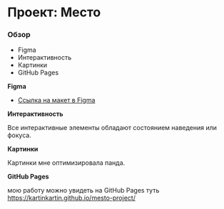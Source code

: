 # Проект: Место

### Обзор

* Figma
* Интерактивность
* Картинки
* GitHub Pages

**Figma**

* [Ссылка на макет в Figma](https://www.figma.com/file/2cn9N9jSkmxD84oJik7xL7/JavaScript.-Sprint-4?node-id=0%3A1)

**Интерактивность**

Все интерактивные элементы обладают состоянием наведения или фокуса.

**Картинки**

Картинки мне оптимизировала панда.

**GitHub Pages**

мою работу можно увидеть на GitHub Pages туть https://kartinkartin.github.io/mesto-project/